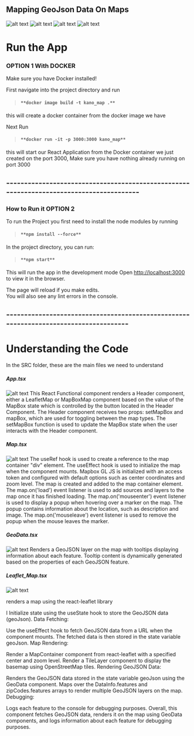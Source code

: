 ## Mapping GeoJson Data On Maps
![alt text](image.png)
![alt text](/images/image-7.png)
![alt text](/images/image-1.png)
![alt text](/images/image-2.png)


# Run the App

### OPTION 1 With DOCKER
Make sure you have Docker installed!

First navigate into the project directory and run
> #### `**docker image build -t kano_map .**`
this will create a docker container from the docker image we have

Next Run
> #### `**docker run -it -p 3000:3000 kano_map**`
this will start our React Application from the Docker container we just created on the port 3000, 
Make sure you have nothing already running on port 3000

## ----------------------------------------------------------------------------------------

### How to Run it OPTION 2
To run the Project you first need to install the node modules by running 
> #### `**npm install --force**`


In the project directory, you can run:
> #### `**npm start**`

This will run the app in the development mode
Open [http://localhost:3000](http://localhost:3000) to view it in the browser.

The page will reload if you make edits.\
You will also see any lint errors in the console.



## -------------------------------------------------------------------------------------

# Understanding the Code

In the SRC folder, these are the main files we need to understand 

##### App.tsx
![alt text](/images/image-3.png)
This React Functional component renders a Header component, either a LeafletMap or MapBoxMap component based on the value of the MapBox state which is controlled by the button located in the Header Component.
The Header component receives two props: setMapBox and mapBox, which are used for toggling between the map types.
The setMapBox function is used to update the MapBox state when the user interacts with the Header component.

##### Map.tsx
![alt text](/images/image-4.png)
The useRef hook is used to create a reference to the map container "div" element.
The useEffect hook is used to initialize the map when the component mounts.
Mapbox GL JS is initialized with an access token and configured with default options such as center coordinates and zoom level.
The map is created and added to the map container element.
The map.on('load') event listener is used to add sources and layers to the map once it has finished loading.
The map.on('mouseenter') event listener is used to display a popup when hovering over a marker on the map. The popup contains information about the location, such as description and image.
The map.on('mouseleave') event listener is used to remove the popup when the mouse leaves the marker.

##### GeoData.tsx
![alt text](/images/image-5.png)
Renders a GeoJSON layer on the map with tooltips displaying information about each feature.
Tooltip content is dynamically generated based on the properties of each GeoJSON feature.


##### Leaflet_Map.tsx
![alt text](/images/image-6.png)

renders a map using the react-leaflet library

I Initialize state using the useState hook to store the GeoJSON data (geoJson).
Data Fetching:

Use the useEffect hook to fetch GeoJSON data from a URL when the component mounts. The fetched data is then stored in the state variable geoJson.
Map Rendering:

Render a MapContainer component from react-leaflet with a specified center and zoom level.
Render a TileLayer component to display the basemap using OpenStreetMap tiles.
Rendering GeoJSON Data:

Renders the GeoJSON data stored in the state variable geoJson using the GeoData component.
Maps over the DataInfo.features and zipCodes.features arrays to render multiple GeoJSON layers on the map.
Debugging:

Logs each feature to the console for debugging purposes.
Overall, this component fetches GeoJSON data, renders it on the map using GeoData components, and logs information about each feature for debugging purposes.
